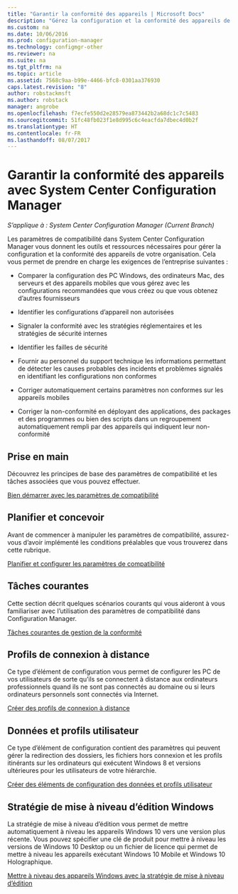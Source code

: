 ```yaml
---
title: "Garantir la conformité des appareils | Microsoft Docs"
description: "Gérez la configuration et la conformité des appareils de votre organisation à l’aide de System Center Configuration Manager."
ms.custom: na
ms.date: 10/06/2016
ms.prod: configuration-manager
ms.technology: configmgr-other
ms.reviewer: na
ms.suite: na
ms.tgt_pltfrm: na
ms.topic: article
ms.assetid: 7568c9aa-b99e-4466-bfc8-0301aa376930
caps.latest.revision: "8"
author: robstackmsft
ms.author: robstack
manager: angrobe
ms.openlocfilehash: f7ecfe550d2e28579ea873442b2a68dc1c7c5483
ms.sourcegitcommit: 51fc48fb023f1e8d995c6c4eacfda7dbec4d0b2f
ms.translationtype: HT
ms.contentlocale: fr-FR
ms.lasthandoff: 08/07/2017
---
```

# <a name="ensure-device-compliance-with-system-center-configuration-manager"></a>Garantir la conformité des appareils avec System Center Configuration Manager

*S’applique à : System Center Configuration Manager (Current Branch)*

Les paramètres de compatibilité dans System Center Configuration Manager vous donnent les outils et ressources nécessaires pour gérer la configuration et la conformité des appareils de votre organisation. Cela vous permet de prendre en charge les exigences de l’entreprise suivantes :  

-   Comparer la configuration des PC Windows, des ordinateurs Mac, des serveurs et des appareils mobiles que vous gérez avec les configurations recommandées que vous créez ou que vous obtenez d’autres fournisseurs  

-   Identifier les configurations d’appareil non autorisées  

-   Signaler la conformité avec les stratégies réglementaires et les stratégies de sécurité internes  

-   Identifier les failles de sécurité  

-   Fournir au personnel du support technique les informations permettant de détecter les causes probables des incidents et problèmes signalés en identifiant les configurations non conformes  

-   Corriger automatiquement certains paramètres non conformes sur les appareils mobiles  

-   Corriger la non-conformité en déployant des applications, des packages et des programmes ou bien des scripts dans un regroupement automatiquement rempli par des appareils qui indiquent leur non-conformité  


## <a name="get-started"></a>Prise en main  
 Découvrez les principes de base des paramètres de compatibilité et les tâches associées que vous pouvez effectuer.  

 [Bien démarrer avec les paramètres de compatibilité](../../compliance/get-started/get-started-with-compliance-settings.md)  

## <a name="plan-and-design"></a>Planifier et concevoir  
 Avant de commencer à manipuler les paramètres de compatibilité, assurez-vous d’avoir implémenté les conditions préalables que vous trouverez dans cette rubrique.  

 [Planifier et configurer les paramètres de compatibilité](../../compliance/plan-design/plan-for-and-configure-compliance-settings.md)  

## <a name="common-tasks"></a>Tâches courantes  
 Cette section décrit quelques scénarios courants qui vous aideront à vous familiariser avec l’utilisation des paramètres de compatibilité dans Configuration Manager.  

 [Tâches courantes de gestion de la conformité](../../compliance/plan-design/common-tasks-for-managing-compliance.md)  

## <a name="remote-connection-profiles"></a>Profils de connexion à distance  
 Ce type d’élément de configuration vous permet de configurer les PC de vos utilisateurs de sorte qu’ils se connectent à distance aux ordinateurs professionnels quand ils ne sont pas connectés au domaine ou si leurs ordinateurs personnels sont connectés via Internet.  

 [Créer des profils de connexion à distance](/sccm/compliance/deploy-use/create-remote-connection-profiles)  

## <a name="user-data-and-profiles"></a>Données et profils utilisateur  
 Ce type d’élément de configuration contient des paramètres qui peuvent gérer la redirection des dossiers, les fichiers hors connexion et les profils itinérants sur les ordinateurs qui exécutent Windows 8 et versions ultérieures pour les utilisateurs de votre hiérarchie.  

 [Créer des éléments de configuration des données et profils utilisateur](/sccm/compliance/deploy-use/create-user-data-and-profiles-configuration-items)  

## <a name="windows-edition-upgrade-policy"></a>Stratégie de mise à niveau d’édition Windows  
 La stratégie de mise à niveau d’édition vous permet de mettre automatiquement à niveau les appareils Windows 10 vers une version plus récente. Vous pouvez spécifier une clé de produit pour mettre à niveau les versions de Windows 10 Desktop ou un fichier de licence qui permet de mettre à niveau les appareils exécutant Windows 10 Mobile et Windows 10 Holographique.  

 [Mettre à niveau des appareils Windows avec la stratégie de mise à niveau d’édition](/sccm/compliance/deploy-use/upgrade-windows-version)  
